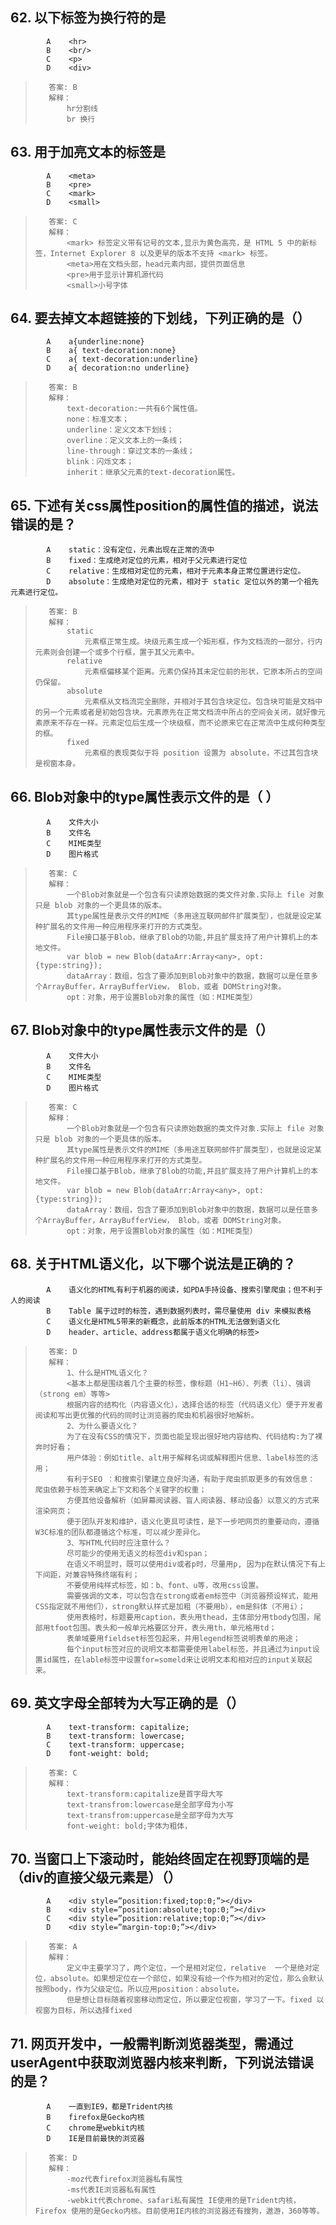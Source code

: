 
## 62. 以下标签为换行符的是

            A    <hr>
            B    <br/>
            C    <p>
            D    <div>

>        答案: B
>        解释：
>            hr分割线
>            br 换行

## 63. 用于加亮文本的标签是

            A    <meta>
            B    <pre>
            C    <mark>
            D    <small>

>        答案: C
>        解释：
>            <mark> 标签定义带有记号的文本,显示为黄色高亮，是 HTML 5 中的新标签，Internet Explorer 8 以及更早的版本不支持 <mark> 标签。
>            <meta>用在文档头部，head元素内部，提供页面信息
>            <pre>用于显示计算机源代码
>            <small>小号字体

## 64. 要去掉文本超链接的下划线，下列正确的是（）

            A    a{underline:none}
            B    a{ text-decoration:none}
            C    a{ text-decoration:underline}
            D    a{ decoration:no underline}

>        答案: B
>        解释：
>            text-decoration:一共有6个属性值。
>            none：标准文本；
>            underline：定义文本下划线；
>            overline：定义文本上的一条线；
>            line-through：穿过文本的一条线；
>            blink：闪烁文本；
>            inherit：继承父元素的text-decoration属性。

## 65. 下述有关css属性position的属性值的描述，说法错误的是？

            A    static：没有定位，元素出现在正常的流中
            B    fixed：生成绝对定位的元素，相对于父元素进行定位
            C    relative：生成相对定位的元素，相对于元素本身正常位置进行定位。
            D    absolute：生成绝对定位的元素，相对于 static 定位以外的第一个祖先元素进行定位。

>        答案: B 
>        解释：
>            static
>                元素框正常生成。块级元素生成一个矩形框，作为文档流的一部分，行内元素则会创建一个或多个行框，置于其父元素中。
>            relative
>                元素框偏移某个距离。元素仍保持其未定位前的形状，它原本所占的空间仍保留。
>            absolute
>                元素框从文档流完全删除，并相对于其包含块定位。包含块可能是文档中的另一个元素或者是初始包含块。元素原先在正常文档流中所占的空间会关闭，就好像元素原来不存在一样。元素定位后生成一个块级框，而不论原来它在正常流中生成何种类型的框。
>            fixed
>                元素框的表现类似于将 position 设置为 absolute，不过其包含块是视窗本身。

## 66. Blob对象中的type属性表示文件的是（ ）

            A    文件大小
            B    文件名
            C    MIME类型
            D    图片格式

>        答案: C 
>        解释：
>            一个Blob对象就是一个包含有只读原始数据的类文件对象.实际上 file 对象只是 blob 对象的一个更具体的版本。
>            其type属性是表示文件的MIME（多用途互联网邮件扩展类型），也就是设定某种扩展名的文件用一种应用程序来打开的方式类型。
>            File接口基于Blob，继承了Blob的功能,并且扩展支持了用户计算机上的本地文件。
>            var blob = new Blob(dataArr:Array<any>, opt:{type:string});
>            dataArray：数组，包含了要添加到Blob对象中的数据，数据可以是任意多个ArrayBuffer，ArrayBufferView， Blob，或者 DOMString对象。
>            opt：对象，用于设置Blob对象的属性（如：MIME类型）

## 67. Blob对象中的type属性表示文件的是（）

            A    文件大小
            B    文件名
            C    MIME类型
            D    图片格式

>        答案: C 
>        解释：
>            一个Blob对象就是一个包含有只读原始数据的类文件对象.实际上 file 对象只是 blob 对象的一个更具体的版本。
>            其type属性是表示文件的MIME（多用途互联网邮件扩展类型），也就是设定某种扩展名的文件用一种应用程序来打开的方式类型。
>            File接口基于Blob，继承了Blob的功能,并且扩展支持了用户计算机上的本地文件。
>            var blob = new Blob(dataArr:Array<any>, opt:{type:string});
>            dataArray：数组，包含了要添加到Blob对象中的数据，数据可以是任意多个ArrayBuffer，ArrayBufferView， Blob，或者 DOMString对象。
>            opt：对象，用于设置Blob对象的属性（如：MIME类型）

## 68. 关于HTML语义化，以下哪个说法是正确的？

            A    语义化的HTML有利于机器的阅读，如PDA手持设备、搜索引擎爬虫；但不利于人的阅读
            B    Table 属于过时的标签，遇到数据列表时，需尽量使用 div 来模拟表格
            C    语义化是HTML5带来的新概念，此前版本的HTML无法做到语义化
            D    header、article、address都属于语义化明确的标签>

>        答案: D 
>        解释：
>            1、什么是HTML语义化？
>            <基本上都是围绕着几个主要的标签，像标题（H1~H6）、列表（li）、强调（strong em）等等>
>            根据内容的结构化（内容语义化），选择合适的标签（代码语义化）便于开发者阅读和写出更优雅的代码的同时让浏览器的爬虫和机器很好地解析。
>            2、为什么要语义化？
>            为了在没有CSS的情况下，页面也能呈现出很好地内容结构、代码结构:为了裸奔时好看；
>            用户体验：例如title、alt用于解释名词或解释图片信息、label标签的活用；
>            有利于SEO ：和搜索引擎建立良好沟通，有助于爬虫抓取更多的有效信息： 爬虫依赖于标签来确定上下文和各个关键字的权重；
>            方便其他设备解析（如屏幕阅读器、盲人阅读器、移动设备）以意义的方式来渲染网页；
>            便于团队开发和维护，语义化更具可读性，是下一步吧网页的重要动向，遵循W3C标准的团队都遵循这个标准，可以减少差异化。
>            3、写HTML代码时应注意什么？
>            尽可能少的使用无语义的标签div和span；
>            在语义不明显时，既可以使用div或者p时，尽量用p, 因为p在默认情况下有上下间距，对兼容特殊终端有利；
>            不要使用纯样式标签，如：b、font、u等，改用css设置。
>            需要强调的文本，可以包含在strong或者em标签中（浏览器预设样式，能用CSS指定就不用他们），strong默认样式是加粗（不要用b），em是斜体（不用i）；
>            使用表格时，标题要用caption，表头用thead，主体部分用tbody包围，尾部用tfoot包围。表头和一般单元格要区分开，表头用th，单元格用td；
>            表单域要用fieldset标签包起来，并用legend标签说明表单的用途；
>            每个input标签对应的说明文本都需要使用label标签，并且通过为input设置id属性，在lable标签中设置for=someld来让说明文本和相对应的input关联起来。

## 69. 英文字母全部转为大写正确的是（）

            A    text-transform: capitalize;
            B    text-transform: lowercase;
            C    text-transform: uppercase;
            D    font-weight: bold;

>        答案: C
>        解释：
>            text-transform:capitalize是首字母大写
>            text-transfrom:lowercase是全部字母为小写
>            text-transfrom:uppercase是全部字母为大写
>            font-weight: bold;字体为粗体，

## 70. 当窗口上下滚动时，能始终固定在视野顶端的是（div的直接父级元素是<body>）（）

            A    <div style=”position:fixed;top:0;”></div>
            B    <div style=”position:absolute;top:0;”></div>
            C    <div style=”position:relative;top:0;”></div>
            D    <div style=”margin-top:0;”></div>

>        答案: A 
>        解释： 
>            定义中主要学习了，两个定位，一个是相对定位，relative  一个是绝对定位，absolute。如果想定位在一个部位，如果没有给一个作为相对的定位，那么会默认按照body，作为父级定位。所以应用position：absolute。
>            但是想让目标随着视窗移动而定位，所以要定位视窗，学习了一下。fixed 以视窗为目标，所以选择fixed

## 71. 网页开发中，一般需判断浏览器类型，需通过userAgent中获取浏览器内核来判断，下列说法错误的是？

            A    一直到IE9，都是Trident内核
            B    firefox是Gecko内核
            C    chrome是webkit内核
            D    IE是目前最快的浏览器

>        答案: D 
>        解释：
>            -moz代表firefox浏览器私有属性
>            -ms代表IE浏览器私有属性
>            -webkit代表chrome、safari私有属性 IE使用的是Trident内核，Firefox 使用的是Gecko内核。目前使用IE内核的浏览器还有搜狗，遨游，360等等。 

